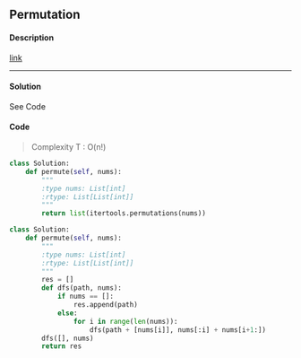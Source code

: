 ## Permutation

#### Description

[link](https://leetcode.com/problems/permutations/)

---

#### Solution

See Code

#### Code

> Complexity T : O(n!)

```python
class Solution:
    def permute(self, nums):
        """
        :type nums: List[int]
        :rtype: List[List[int]]
        """
        return list(itertools.permutations(nums))

class Solution:
    def permute(self, nums):
        """
        :type nums: List[int]
        :rtype: List[List[int]]
        """
        res = []
        def dfs(path, nums):
            if nums == []:
                res.append(path)
            else:
                for i in range(len(nums)):
                    dfs(path + [nums[i]], nums[:i] + nums[i+1:])
        dfs([], nums)
        return res
```
